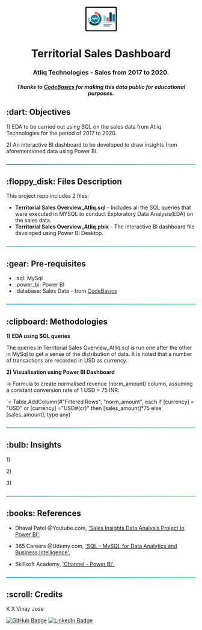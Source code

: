 <p align="center"> 
  <img src="image/BI logo.png" alt="BI logo.png" width="84px" height="66px">
</p>
<h1 align="center"> Territorial Sales Dashboard </h1>
<h3 align="center"> Atliq Technologies - Sales from 2017 to 2020.</h3>
<h5 align="center"> Thanks to <a href="https://github.com/codebasics/DataAnalysisProjects/tree/master/1_SalesInsights">CodeBasics</a> for making this data public for educational purposes.</h5>

<!--- 
<p align="center"> 
<img src="gif/spam detector.gif" alt="Animated gif pacman game" height="382px">
</p>
--->
<h2> :dart: Objectives</h2>

<p>
1) EDA to be carried out using SQL on the sales data from Atliq Technologies for the period of 2017 to 2020.</p>
<p>
2) An interactive BI dashboard to be developed to draw insights from aforementioned data using Power BI.</p>

<p align="center"> 
  <img src="image/aqua.png" alt="aqua.png">
</p>

<h2> :floppy_disk: Files Description</h2>

<p>This project repo includes 2 files:</p>
<ul>
  <li><b>Territorial Sales Overview_Atliq.sql</b> - Includes all the SQL queries that were executed in MYSQL to conduct Exploratory Data Analysis(EDA) on the sales data.</li>
  <li><b>Territorial Sales Overview_Atliq.pbix</b> - The interactive BI dashboard file developed using Power BI Desktop.</li>
</ul>

<p align="center"> 
  <img src="image/aqua.png" alt="aqua.png">
</p>


<h2> :gear: Pre-requisites</h2>
<ul>
 <li>:sql: MySql</li>
 <li>:power_bi: Power BI</li>
 <li>:database: Sales Data - from <a href="https://github.com/codebasics/DataAnalysisProjects/tree/master/1_SalesInsights">CodeBasics</a></li>
</ul>

<p align="center"> 
  <img src="image/aqua.png" alt="aqua.png">
</p>


<h2> :clipboard: Methodologies</h2>
<p><b>1) EDA using SQL queries</b></p>
<p>The queries in Territorial Sales Overview_Atliq.sql is run one after the other in MySql to get a sense of the distribution of data. It is noted that a number of transactions are recorded in USD as currency.
</p>
<p><b>2) Visualisation using Power BI Dashboard</b></p>
<p>-> Formula to create normalised revenue (norm_amount) column, assuming a constant conversion rate of 1 USD = 75 INR:</p>
<p>`= Table.AddColumn(#"Filtered Rows", "norm_amount", each if [currency] = "USD" or [currency] ="USD#(cr)" then [sales_amount]*75 else [sales_amount], type any)`</p>


<p align="center"> 
  <img src="image/aqua.png" alt="aqua.png">
</p>

<!---
<h2> :snowflake: Insights</h2>
--->
<h2> :bulb: Insights</h2>
<p>1) </p>
<p>2) </p>
<p>3) </p>

<p align="center"> 
  <img src="image/aqua.png" alt="aqua.png">
</p>


<h2> :books: References</h2>
<ul>
  
  <li><p>Dhaval Patel @Youtube.com, <a href="https://youtu.be/hhZ62IlTxYs">'Sales Insights Data Analysis Project In Power BI'.
  </a></p>
  </li>

  <li><p>365 Careers @Udemy.com, <a href="https://www.udemy.com/share/101WiQ3@RcTnXo3LsrmatAVejBXv1UfvmJTAabNPrUnC75-oTMvsS9kAyQ--fWb7ujtK0_cZbw==/">'SQL - MySQL for Data Analytics and Business Intelligence'.
  </a></p>
  </li>

  <li><p>Skillsoft Academy, <a href="https://share.percipio.com/cd/CzyPBNdxm">'Channel - Power BI'.
  </a></p>
  </li>

</ul>

<p align="center"> 
  <img src="image/aqua.png" alt="aqua.png">
</p>


<!-- CREDITS -->
<h2 id="credits"> :scroll: Credits</h2>

K X Vinay Jose

[![GitHub Badge](https://img.shields.io/badge/GitHub-100000?style=for-the-badge&logo=github&logoColor=white)](https://github.com/vinay-jose)
[![LinkedIn Badge](https://img.shields.io/badge/LinkedIn-0077B5?style=for-the-badge&logo=linkedin&logoColor=white)](https://www.linkedin.com/in/kxvinayjose)